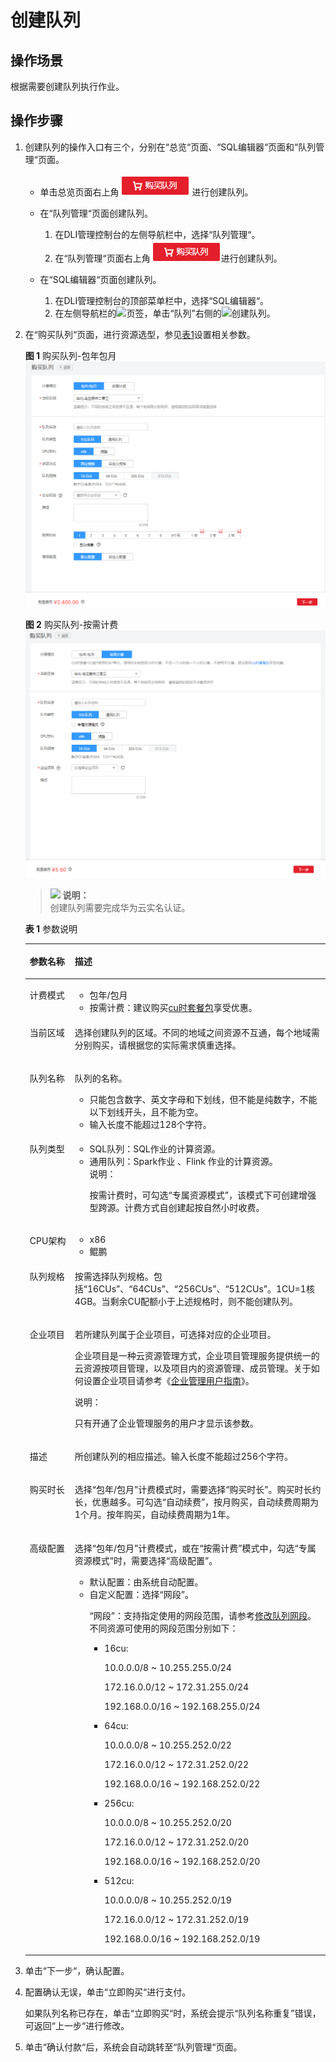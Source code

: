 # 创建队列<a name="dli_01_0363"></a>

## 操作场景<a name="section6253115815414"></a>

根据需要创建队列执行作业。

## 操作步骤<a name="section14223343145314"></a>

1.  创建队列的操作入口有三个，分别在“总览“页面、“SQL编辑器“页面和“队列管理“页面。
    -   单击总览页面右上角![](figures/zh-cn_image_0225047486.png)     进行创建队列。
    -   在“队列管理“页面创建队列。
        1.  在DLI管理控制台的左侧导航栏中，选择“队列管理“。
        2.  在“队列管理“页面右上角![](figures/zh-cn_image_0225047488.png)进行创建队列。

    -   在“SQL编辑器“页面创建队列。
        1.  在DLI管理控制台的顶部菜单栏中，选择“SQL编辑器“。
        2.  在左侧导航栏的![](figures/icon-队列.png)页签，单击“队列”右侧的![](figures/icon-新增sql.png)创建队列。

2.  在“购买队列“页面，进行资源选型，参见[表1](#table103571321132511)设置相关参数。

    **图 1**  购买队列-包年包月<a name="fig431516553277"></a>  
    ![](figures/购买队列-包年包月.png "购买队列-包年包月")

    **图 2**  购买队列-按需计费<a name="fig59601328152819"></a>  
    ![](figures/购买队列-按需计费.png "购买队列-按需计费")

    >![](public_sys-resources/icon-note.gif) **说明：**   
    >创建队列需要完成华为云实名认证。  

    **表 1**  参数说明

    <a name="table103571321132511"></a>
    <table><thead align="left"><tr id="row16358192162519"><th class="cellrowborder" valign="top" width="14.99%" id="mcps1.2.3.1.1"><p id="p1935816218255"><a name="p1935816218255"></a><a name="p1935816218255"></a>参数名称</p>
    </th>
    <th class="cellrowborder" valign="top" width="85.00999999999999%" id="mcps1.2.3.1.2"><p id="p143581421162513"><a name="p143581421162513"></a><a name="p143581421162513"></a>描述</p>
    </th>
    </tr>
    </thead>
    <tbody><tr id="row75931534268"><td class="cellrowborder" valign="top" width="14.99%" headers="mcps1.2.3.1.1 "><p id="p55941553192614"><a name="p55941553192614"></a><a name="p55941553192614"></a>计费模式</p>
    </td>
    <td class="cellrowborder" valign="top" width="85.00999999999999%" headers="mcps1.2.3.1.2 "><a name="ul114121349277"></a><a name="ul114121349277"></a><ul id="ul114121349277"><li>包年/包月</li><li>按需计费：建议购买<a href="https://account.huaweicloud.com/usercenter/?agencyId=af8fcc08b5d9416ebdc15b3a84483263&amp;region=cn-north-1&amp;locale=zh-cn#/buyservice/commonCloud?pkgCode=dli_cuh" target="_blank" rel="noopener noreferrer">cu时套餐包</a>享受优惠。</li></ul>
    </td>
    </tr>
    <tr id="row987812482720"><td class="cellrowborder" valign="top" width="14.99%" headers="mcps1.2.3.1.1 "><p id="p587912492711"><a name="p587912492711"></a><a name="p587912492711"></a>当前区域</p>
    </td>
    <td class="cellrowborder" valign="top" width="85.00999999999999%" headers="mcps1.2.3.1.2 "><p id="p108791224142713"><a name="p108791224142713"></a><a name="p108791224142713"></a>选择创建队列的区域。不同的地域之间资源不互通，每个地域需分别购买，请根据您的实际需求慎重选择。</p>
    </td>
    </tr>
    <tr id="row2358621122514"><td class="cellrowborder" valign="top" width="14.99%" headers="mcps1.2.3.1.1 "><p id="p19359721102519"><a name="p19359721102519"></a><a name="p19359721102519"></a>队列名称</p>
    </td>
    <td class="cellrowborder" valign="top" width="85.00999999999999%" headers="mcps1.2.3.1.2 "><p id="p10359132172511"><a name="p10359132172511"></a><a name="p10359132172511"></a>队列的名称。</p>
    <a name="ul1235902112514"></a><a name="ul1235902112514"></a><ul id="ul1235902112514"><li>只能包含数字、英文字母和下划线，但不能是纯数字，不能以下划线开头，且不能为空。</li><li>输入长度不能超过128个字符。</li></ul>
    </td>
    </tr>
    <tr id="row835962152512"><td class="cellrowborder" valign="top" width="14.99%" headers="mcps1.2.3.1.1 "><p id="p1735920215258"><a name="p1735920215258"></a><a name="p1735920215258"></a>队列类型</p>
    </td>
    <td class="cellrowborder" valign="top" width="85.00999999999999%" headers="mcps1.2.3.1.2 "><a name="ul1984112139342"></a><a name="ul1984112139342"></a><ul id="ul1984112139342"><li>SQL队列：SQL作业的计算资源。</li><li>通用队列：Spark作业 、Flink 作业的计算资源。<div class="note" id="note107549342216"><a name="note107549342216"></a><a name="note107549342216"></a><span class="notetitle"> 说明： </span><div class="notebody"><p id="p477614341626"><a name="p477614341626"></a><a name="p477614341626"></a>按需计费时，可勾选“专属资源模式”，该模式下可创建增强型跨源。计费方式自创建起按自然小时收费。</p>
    </div></div>
    </li></ul>
    </td>
    </tr>
    <tr id="row345312411461"><td class="cellrowborder" valign="top" width="14.99%" headers="mcps1.2.3.1.1 "><p id="p845411418462"><a name="p845411418462"></a><a name="p845411418462"></a>CPU架构</p>
    </td>
    <td class="cellrowborder" valign="top" width="85.00999999999999%" headers="mcps1.2.3.1.2 "><a name="ul7329151318461"></a><a name="ul7329151318461"></a><ul id="ul7329151318461"><li>x86</li><li>鲲鹏</li></ul>
    </td>
    </tr>
    <tr id="row535992116253"><td class="cellrowborder" valign="top" width="14.99%" headers="mcps1.2.3.1.1 "><p id="p2036092132519"><a name="p2036092132519"></a><a name="p2036092132519"></a>队列规格</p>
    </td>
    <td class="cellrowborder" valign="top" width="85.00999999999999%" headers="mcps1.2.3.1.2 "><p id="p436072119250"><a name="p436072119250"></a><a name="p436072119250"></a>按需选择队列规格。包括<span class="parmvalue" id="parmvalue14360121162519"><a name="parmvalue14360121162519"></a><a name="parmvalue14360121162519"></a>“16CUs”</span>、<span class="parmvalue" id="parmvalue536012122519"><a name="parmvalue536012122519"></a><a name="parmvalue536012122519"></a>“64CUs”</span>、<span class="parmvalue" id="parmvalue183603213252"><a name="parmvalue183603213252"></a><a name="parmvalue183603213252"></a>“256CUs”</span>、<span class="parmvalue" id="parmvalue4546242194213"><a name="parmvalue4546242194213"></a><a name="parmvalue4546242194213"></a>“512CUs”</span>。1CU=1核4GB。当剩余CU配额小于上述规格时，则不能创建队列。</p>
    </td>
    </tr>
    <tr id="row21784437128"><td class="cellrowborder" valign="top" width="14.99%" headers="mcps1.2.3.1.1 "><p id="p47271145191218"><a name="p47271145191218"></a><a name="p47271145191218"></a>企业项目</p>
    </td>
    <td class="cellrowborder" valign="top" width="85.00999999999999%" headers="mcps1.2.3.1.2 "><p id="p672884514124"><a name="p672884514124"></a><a name="p672884514124"></a>若所建队列属于企业项目，可选择对应的企业项目。</p>
    <p id="p127281445171215"><a name="p127281445171215"></a><a name="p127281445171215"></a>企业项目是一种云资源管理方式，企业项目管理服务提供统一的云资源按项目管理，以及项目内的资源管理、成员管理。关于如何设置企业项目请参考《<a href="https://support.huaweicloud.com/usermanual-em/zh-cn_topic_0108763975.html" target="_blank" rel="noopener noreferrer">企业管理用户指南</a>》。</p>
    <div class="note" id="note10728164511122"><a name="note10728164511122"></a><a name="note10728164511122"></a><span class="notetitle"> 说明： </span><div class="notebody"><p id="p1728184551214"><a name="p1728184551214"></a><a name="p1728184551214"></a>只有开通了企业管理服务的用户才显示该参数。</p>
    </div></div>
    </td>
    </tr>
    <tr id="row2362202118256"><td class="cellrowborder" valign="top" width="14.99%" headers="mcps1.2.3.1.1 "><p id="p1436211213254"><a name="p1436211213254"></a><a name="p1436211213254"></a>描述</p>
    </td>
    <td class="cellrowborder" valign="top" width="85.00999999999999%" headers="mcps1.2.3.1.2 "><p id="p20362621202511"><a name="p20362621202511"></a><a name="p20362621202511"></a>所创建队列的相应描述。输入长度不能超过256个字符。</p>
    </td>
    </tr>
    <tr id="row17641173612523"><td class="cellrowborder" valign="top" width="14.99%" headers="mcps1.2.3.1.1 "><p id="p2064215366521"><a name="p2064215366521"></a><a name="p2064215366521"></a>购买时长</p>
    </td>
    <td class="cellrowborder" valign="top" width="85.00999999999999%" headers="mcps1.2.3.1.2 "><p id="p96421936115210"><a name="p96421936115210"></a><a name="p96421936115210"></a>选择“包年/包月”计费模式时，需要选择“购买时长”。购买时长约长，优惠越多。可勾选“自动续费”，按月购买，自动续费周期为1个月。按年购买，自动续费周期为1年。</p>
    </td>
    </tr>
    <tr id="row1263194513559"><td class="cellrowborder" valign="top" width="14.99%" headers="mcps1.2.3.1.1 "><p id="p166424525514"><a name="p166424525514"></a><a name="p166424525514"></a>高级配置</p>
    </td>
    <td class="cellrowborder" valign="top" width="85.00999999999999%" headers="mcps1.2.3.1.2 "><p id="p53511541152715"><a name="p53511541152715"></a><a name="p53511541152715"></a>选择“包年/包月”计费模式，或在“按需计费”模式中，勾选“专属资源模式”时，需要选择“高级配置”。</p>
    <a name="ul69325112568"></a><a name="ul69325112568"></a><ul id="ul69325112568"><li>默认配置：由系统自动配置。</li><li>自定义配置：选择<span class="parmname" id="parmname177444560284"><a name="parmname177444560284"></a><a name="parmname177444560284"></a>“网段”</span>。<p id="p1563395442018"><a name="p1563395442018"></a><a name="p1563395442018"></a><span class="parmname" id="parmname1956031299"><a name="parmname1956031299"></a><a name="parmname1956031299"></a>“网段”</span>：支持指定使用的网段范围，请参考<a href="修改队列网段.md">修改队列网段</a>。不同资源可使用的网段范围分别如下：</p>
    <a name="ul1159910421105"></a><a name="ul1159910421105"></a><ul id="ul1159910421105"><li>16cu:<p id="p1759924217017"><a name="p1759924217017"></a><a name="p1759924217017"></a>10.0.0.0/8 ~ 10.255.255.0/24</p>
    <p id="p15600842105"><a name="p15600842105"></a><a name="p15600842105"></a>172.16.0.0/12 ~ 172.31.255.0/24</p>
    <p id="p760034210014"><a name="p760034210014"></a><a name="p760034210014"></a>192.168.0.0/16 ~ 192.168.255.0/24</p>
    </li><li>64cu:<p id="p116007428015"><a name="p116007428015"></a><a name="p116007428015"></a>10.0.0.0/8 ~ 10.255.252.0/22</p>
    <p id="p16600042402"><a name="p16600042402"></a><a name="p16600042402"></a>172.16.0.0/12 ~ 172.31.252.0/22</p>
    <p id="p160064214014"><a name="p160064214014"></a><a name="p160064214014"></a>192.168.0.0/16 ~ 192.168.252.0/22</p>
    </li><li>256cu:<p id="p36005427019"><a name="p36005427019"></a><a name="p36005427019"></a>10.0.0.0/8 ~ 10.255.252.0/20</p>
    <p id="p156001421019"><a name="p156001421019"></a><a name="p156001421019"></a>172.16.0.0/12 ~ 172.31.252.0/20</p>
    <p id="p16600154219018"><a name="p16600154219018"></a><a name="p16600154219018"></a>192.168.0.0/16 ~ 192.168.252.0/20</p>
    </li><li>512cu:<p id="p46001842809"><a name="p46001842809"></a><a name="p46001842809"></a>10.0.0.0/8 ~ 10.255.252.0/19</p>
    <p id="p360016429013"><a name="p360016429013"></a><a name="p360016429013"></a>172.16.0.0/12 ~ 172.31.252.0/19</p>
    <p id="p1360112421104"><a name="p1360112421104"></a><a name="p1360112421104"></a>192.168.0.0/16 ~ 192.168.252.0/19</p>
    </li></ul>
    </li></ul>
    </td>
    </tr>
    </tbody>
    </table>

3.  单击“下一步“，确认配置。
4.  配置确认无误，单击“立即购买“进行支付。

    如果队列名称已存在，单击“立即购买“时，系统会提示“队列名称重复”错误，可返回“上一步“进行修改。

5.  单击“确认付款“后，系统会自动跳转至“队列管理“页面。

